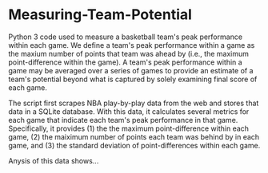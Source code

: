 Measuring-Team-Potential
========================

Python 3 code used to measure a basketball team's peak performance within each game. We define a team's peak performance within a game as the maxium number of points that team was ahead by (i.e., the maximum point-difference within the game). A team's peak performance within a game may be averaged over a series of games to provide an estimate of a team's potential beyond what is captured by solely examining final score of each game. 

The script first scrapes NBA play-by-play data from the web and stores that data in a SQLite database. With this data, it calculates several metrics for each game that indicate each team's peak performance in that game. Specifically, it provides (1) the the maximum point-difference within each game, (2) the maiximum number of points each team was behind by in each game, and (3) the standard deviation of point-differences within each game. 

Anysis of this data shows...
